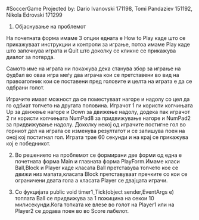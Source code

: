 #SoccerGame
Projected by: Dario Ivanovski 171198, Tomi Pandaziev 151192, Nikola Edrovski 171299
1.	Објаснување на проблемот
 
На почетната форма имаме 3 опции едната е How to Play каде што се прикажуваат инструкции и контроли за играње, потоа имаме Play каде што започнува играта и Quit што доколку се кликне се прикажува диалог за потврда. 
 

Самото име на играта ни покажува дека станува збор за играње на фудбал во оваа игра меѓу два играча кои се претставени во вид на правоаголник кои се поставени пред головите и целта на играта е да се одбрани голот. 
 
Играчите имаат можност да се поместуваат нагоре и надолу со цел да го одбиат топчето на другата половина. Играчот 1 ги користи копчињата Up за движење нагоре и Down за движење надолу, додека пак играчот 2 ги користи копчињата NumPad8 за придвижување нагоре и NumPad2 за придвижување надолу. Доколку некој од играчите постигне гол во горниот дел на играта се изменува резултатот и се запишува поен на оној кој постигнал гол. Играта трае 60 секунди и на крај се прикажува кој е победникот.
  


2.	Во решението на проблемот се формирани две форми од една е почетната форма Main и главната форма PlayForm.Имаме класи Ball,Block и Player каде класата Ball претставува топчето кое се движи низ мапата,класата Block претставуваат пречките со кои се ограничени двата гола а класата Player се двајцата играчи.

3.	Со фукцијата public void timer1_Tick(object sender,EventArgs e) топлата Ball се придвижува за 1 пожицина на секои 10 милисекунди.Кога топката ке влезе во голот на Player1 или на Player2 се додава поен во во Score лабелот.
